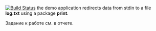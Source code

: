 [![Build Status](https://travis-ci.org/vaulex/lab16.svg?branch=master)](https://travis-ci.org/vaulex/lab16)
the demo application redirects data from stdin to a file **log.txt** using a package **print**.

Задание к работе см. в отчете.
